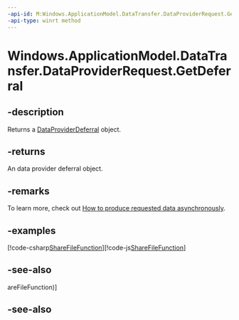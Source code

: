 ```yaml
---
-api-id: M:Windows.ApplicationModel.DataTransfer.DataProviderRequest.GetDeferral
-api-type: winrt method
---
```


<!-- Method syntax
public Windows.ApplicationModel.DataTransfer.DataProviderDeferral GetDeferral()
-->

# Windows.ApplicationModel.DataTransfer.DataProviderRequest.GetDeferral

## -description
Returns a [DataProviderDeferral](dataproviderdeferral.md) object.

## -returns
An data provider deferral object.

## -remarks
To learn more, check out [How to produce requested data asynchronously](http://msdn.microsoft.com/library/34c8bda2-807c-4142-a0fc-d80e62d9b6b2).



## -examples


[!code-csharp[ShareFileFunction](../windows.applicationmodel.datatransfer/code/ShareMainBeta/cs/ShareEssentials1.xaml.cs#SnippetShareFileFunction)][!code-js[ShareFileFunction](../windows.applicationmodel.datatransfer/code/ShareMainBeta/javascript/js/ShareFiles.js#SnippetShareFileFunction)]

## -see-also
areFileFunction)]

## -see-also
